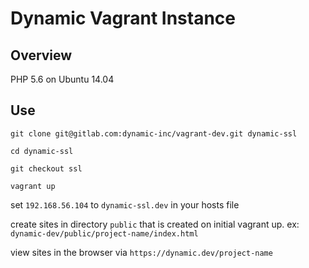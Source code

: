 # Dynamic Vagrant Instance

## Overview

PHP 5.6 on Ubuntu 14.04

## Use

`git clone git@gitlab.com:dynamic-inc/vagrant-dev.git dynamic-ssl`

`cd dynamic-ssl` 

`git checkout ssl`

`vagrant up`

set `192.168.56.104` to `dynamic-ssl.dev` in your hosts file

create sites in directory `public`  that is created on initial vagrant up. ex: `dynamic-dev/public/project-name/index.html`

view sites in the browser via `https://dynamic.dev/project-name`